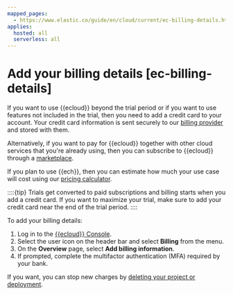 ```yaml
---
mapped_pages:
  - https://www.elastic.co/guide/en/cloud/current/ec-billing-details.html
applies:
  hosted: all
  serverless: all
---
```


# Add your billing details [ec-billing-details]

If you want to use {{ecloud}} beyond the trial period or if you want to use features not included in the trial, then you need to add a credit card to your account. Your credit card information is sent securely to our [billing provider](http://recurly.com/security) and stored with them.

Alternatively, if you want to pay for {{ecloud}} together with other cloud services that you're already using, then you can subscribe to {{ecloud}} through a [marketplace](/deploy-manage/deploy/elastic-cloud/subscribe-from-marketplace.md).

If you plan to use {{ech}}, then you can estimate how much your use case will cost using our [pricing calculator](https://www.elastic.co/cloud/elasticsearch-service/pricing). 

::::{tip} 
Trials get converted to paid subscriptions and billing starts when you add a credit card. If you want to maximize your trial, make sure to add your credit card near the end of the trial period.
::::

To add your billing details:

1. Log in to the [{{ecloud}} Console](https://cloud.elastic.co?page=docs&placement=docs-body).
2. Select the user icon on the header bar and select **Billing** from the menu.
3. On the **Overview** page, select **Add billing information**.
4. If prompted, complete the multifactor authentication (MFA) required by your bank.

If you want, you can stop new charges by [deleting your project or deployment](/deploy-manage/uninstall/delete-a-cloud-deployment.md).